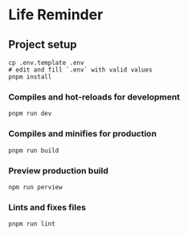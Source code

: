 # Life Reminder

## Project setup
```
cp .env.template .env
# edit and fill `.env` with valid values
pnpm install
```

### Compiles and hot-reloads for development
```
pnpm run dev
```

### Compiles and minifies for production
```
pnpm run build
```

### Preview production build
```
npm run perview
```

### Lints and fixes files
```
pnpm run lint
```
